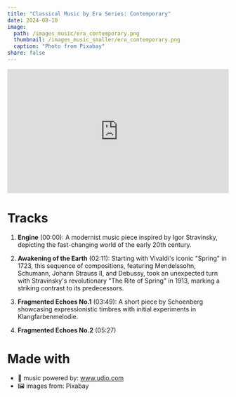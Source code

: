 ```yaml
---
title: "Classical Music by Era Series: Contemporary"
date: 2024-08-10
image: 
  path: /images_music/era_contemporary.png
  thumbnail: /images_music_smaller/era_contemporary.png
  caption: "Photo from Pixabay"
share: false
---
```

<div style="position: relative; padding-bottom: 56.25%; height: 0; overflow: hidden; max-width: 100%; height: auto; margin-bottom: 20px;">
  <iframe style="position: absolute; top: 0; left: 0; width: 100%; height: 100%;" src="https://www.youtube.com/embed/Sgu6bk1rQ50" title="YouTube video player" frameborder="0" allow="accelerometer; autoplay; clipboard-write; encrypted-media; gyroscope; picture-in-picture; web-share" referrerpolicy="strict-origin-when-cross-origin" allowfullscreen></iframe>
</div>

# Tracks
1. **Engine** (00:00): A modernist music piece inspired by Igor Stravinsky, depicting the fast-changing world of the early 20th century.

2. **Awakening of the Earth** (02:11): Starting with Vivaldi's iconic "Spring" in 1723, this sequence of compositions, featuring Mendelssohn, Schumann, Johann Strauss II, and Debussy, took an unexpected turn with Stravinsky's revolutionary "The Rite of Spring" in 1913, marking a striking contrast to its predecessors.

3. **Fragmented Echoes No.1** (03:49): A short piece by Schoenberg showcasing expressionistic timbres with initial experiments in Klangfarbenmelodie.

4. **Fragmented Echoes No.2** (05:27)

# Made with 
- 🎵 music powered by: www.udio.com
- 🖼️ images from: Pixabay